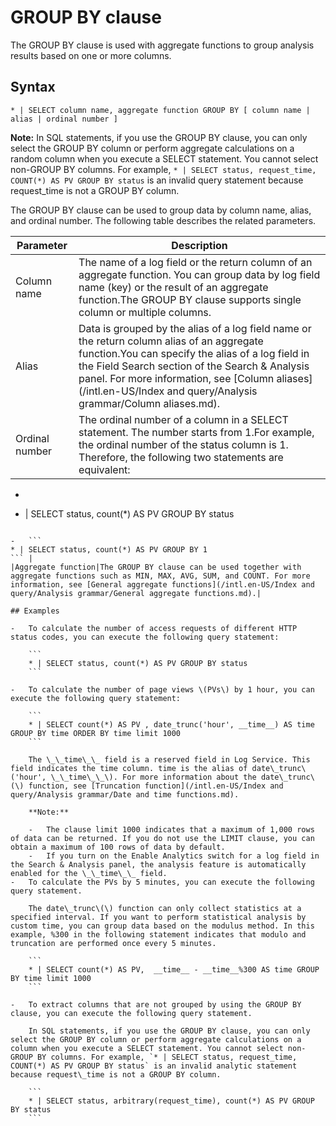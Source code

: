 # GROUP BY clause

The GROUP BY clause is used with aggregate functions to group analysis results based on one or more columns.

## Syntax

```
* | SELECT column name, aggregate function GROUP BY [ column name | alias | ordinal number ]
```

**Note:** In SQL statements, if you use the GROUP BY clause, you can only select the GROUP BY column or perform aggregate calculations on a random column when you execute a SELECT statement. You cannot select non-GROUP BY columns. For example, `* | SELECT status, request_time, COUNT(*) AS PV GROUP BY status` is an invalid query statement because request\_time is not a GROUP BY column.

The GROUP BY clause can be used to group data by column name, alias, and ordinal number. The following table describes the related parameters.

|Parameter|Description|
|---------|-----------|
|Column name|The name of a log field or the return column of an aggregate function. You can group data by log field name \(key\) or the result of an aggregate function.The GROUP BY clause supports single column or multiple columns. |
|Alias|Data is grouped by the alias of a log field name or the return column alias of an aggregate function.You can specify the alias of a log field in the Field Search section of the Search & Analysis panel. For more information, see [Column aliases](/intl.en-US/Index and query/Analysis grammar/Column aliases.md). |
|Ordinal number|The ordinal number of a column in a SELECT statement. The number starts from 1.For example, the ordinal number of the status column is 1. Therefore, the following two statements are equivalent:

-   ```
* | SELECT status, count(*) AS PV GROUP BY status
```

-   ```
* | SELECT status, count(*) AS PV GROUP BY 1
``` |
|Aggregate function|The GROUP BY clause can be used together with aggregate functions such as MIN, MAX, AVG, SUM, and COUNT. For more information, see [General aggregate functions](/intl.en-US/Index and query/Analysis grammar/General aggregate functions.md).|

## Examples

-   To calculate the number of access requests of different HTTP status codes, you can execute the following query statement:

    ```
    * | SELECT status, count(*) AS PV GROUP BY status
    ```

-   To calculate the number of page views \(PVs\) by 1 hour, you can execute the following query statement:

    ```
    * | SELECT count(*) AS PV , date_trunc('hour', __time__) AS time GROUP BY time ORDER BY time limit 1000                            
    ```

    The \_\_time\_\_ field is a reserved field in Log Service. This field indicates the time column. time is the alias of date\_trunc\('hour', \_\_time\_\_\). For more information about the date\_trunc\(\) function, see [Truncation function](/intl.en-US/Index and query/Analysis grammar/Date and time functions.md).

    **Note:**

    -   The clause limit 1000 indicates that a maximum of 1,000 rows of data can be returned. If you do not use the LIMIT clause, you can obtain a maximum of 100 rows of data by default.
    -   If you turn on the Enable Analytics switch for a log field in the Search & Analysis panel, the analysis feature is automatically enabled for the \_\_time\_\_ field.
-   To calculate the PVs by 5 minutes, you can execute the following query statement.

    The date\_trunc\(\) function can only collect statistics at a specified interval. If you want to perform statistical analysis by custom time, you can group data based on the modulus method. In this example, %300 in the following statement indicates that modulo and truncation are performed once every 5 minutes.

    ```
    * | SELECT count(*) AS PV,  __time__ - __time__%300 AS time GROUP BY time limit 1000
    ```

-   To extract columns that are not grouped by using the GROUP BY clause, you can execute the following query statement.

    In SQL statements, if you use the GROUP BY clause, you can only select the GROUP BY column or perform aggregate calculations on a column when you execute a SELECT statement. You cannot select non-GROUP BY columns. For example, `* | SELECT status, request_time, COUNT(*) AS PV GROUP BY status` is an invalid analytic statement because request\_time is not a GROUP BY column.

    ```
    * | SELECT status, arbitrary(request_time), count(*) AS PV GROUP BY status
    ```


